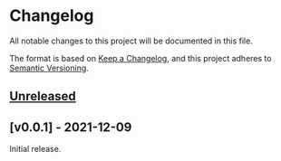 # Changelog

All notable changes to this project will be documented in this file.

The format is based on [Keep a Changelog](https://keepachangelog.com/en/1.0.0/),
and this project adheres to [Semantic Versioning](https://semver.org/spec/v2.0.0.html).

## [Unreleased]

## [v0.0.1] - 2021-12-09

Initial release.

[unreleased]: https://github.com/package-url/packageurl-ruby/releases/tag/v0.1.0...main
[v0.1.0]: https://github.com/package-url/packageurl-ruby/releases/tag/v0.1.0
